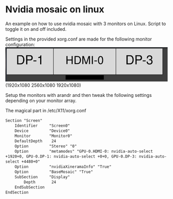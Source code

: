 # Nvidia mosaic on linux
An example on how to use nvidia mosaic with 3 monitors on Linux. Script to toggle it on and off included.

Settings in the provided xorg.conf are made for the following monitor configuration:
![monitor array](./monitor_configuration.png)
(1920x1080 2560x1080 1920x1080)

Setup the monitors with arandr and then tweak the following settings depending on your monitor array.

The magical part in /etc/X11/xorg.conf
```
Section "Screen"
    Identifier     "Screen0"
    Device         "Device0"
    Monitor        "Monitor0"
    DefaultDepth    24
    Option         "Stereo" "0"
    Option         "metamodes" "GPU-0.HDMI-0: nvidia-auto-select +1920+0, GPU-0.DP-1: nvidia-auto-select +0+0, GPU-0.DP-3: nvidia-auto-select +4480+0"
    Option         "nvidiaXineramaInfo" "True"
    Option         "BaseMosaic" "True"
    SubSection     "Display"
        Depth       24
    EndSubSection
EndSection
```
